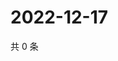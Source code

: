 # 2022-12-17

共 0 条

<!-- BEGIN WEIBO -->
<!-- 最后更新时间 Sat Dec 17 2022 09:05:35 GMT+0800 (China Standard Time) -->

<!-- END WEIBO -->

